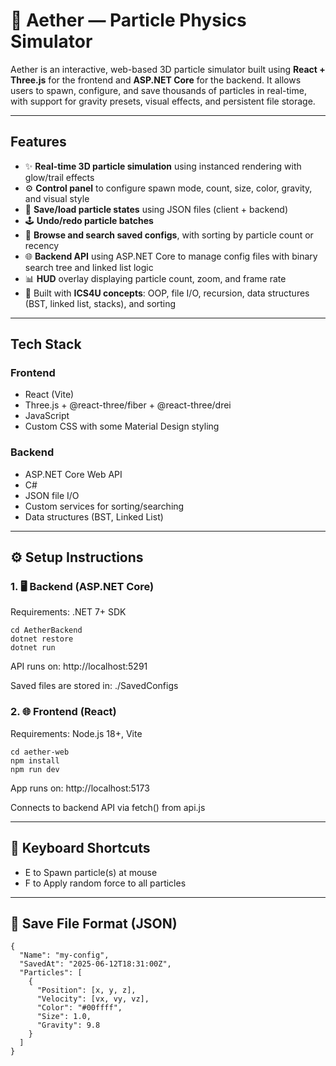 # 🌌 Aether — Particle Physics Simulator

Aether is an interactive, web-based 3D particle simulator built using **React + Three.js** for the frontend and **ASP.NET Core** for the backend. It allows users to spawn, configure, and save thousands of particles in real-time, with support for gravity presets, visual effects, and persistent file storage.

---

## Features

- ✨ **Real-time 3D particle simulation** using instanced rendering with glow/trail effects
- ⚙️ **Control panel** to configure spawn mode, count, size, color, gravity, and visual style
- 💾 **Save/load particle states** using JSON files (client + backend)
- 🕹️ **Undo/redo particle batches**
- 📂 **Browse and search saved configs**, with sorting by particle count or recency
- 🌐 **Backend API** using ASP.NET Core to manage config files with binary search tree and linked list logic
- 📊 **HUD** overlay displaying particle count, zoom, and frame rate
- 🧪 Built with **ICS4U concepts**: OOP, file I/O, recursion, data structures (BST, linked list, stacks), and sorting

---

## Tech Stack

### Frontend
- React (Vite)
- Three.js + @react-three/fiber + @react-three/drei
- JavaScript 
- Custom CSS with some Material Design styling

### Backend
- ASP.NET Core Web API
- C#
- JSON file I/O
- Custom services for sorting/searching
- Data structures (BST, Linked List)

---

## ⚙️ Setup Instructions

### 1. 🖥️ Backend (ASP.NET Core)
Requirements: .NET 7+ SDK

```
cd AetherBackend
dotnet restore
dotnet run
```
API runs on: http://localhost:5291

Saved files are stored in: ./SavedConfigs

### 2. 🌐 Frontend (React)
Requirements: Node.js 18+, Vite

```
cd aether-web
npm install
npm run dev
```
App runs on: http://localhost:5173

Connects to backend API via fetch() from api.js

---

## 🚀 Keyboard Shortcuts
- E to Spawn particle(s) at mouse
- F	to Apply random force to all particles

---

## 📁 Save File Format (JSON)
```
{
  "Name": "my-config",
  "SavedAt": "2025-06-12T18:31:00Z",
  "Particles": [
    {
      "Position": [x, y, z],
      "Velocity": [vx, vy, vz],
      "Color": "#00ffff",
      "Size": 1.0,
      "Gravity": 9.8
    }
  ]
}
```
